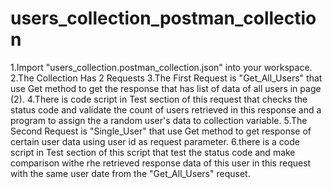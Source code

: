 # users_collection_postman_collection

1.Import "users_collection.postman_collection.json" into your workspace.
2.The Collection Has 2 Requests
3.The First Request is "Get_All_Users" that use Get method to get the response that has list of data of all users in page (2).
4.There is code script in Test section of this request that checks the status code and validate the count of users retrieved in this response and a program to assign the a random user's data to collection variable.
5.The Second Request is "Single_User" that use Get method to get response of certain user data using user id as request parameter.
6.there is a code script in Test section of this script that test the status code and make comparison withe rhe retrieved response data of this user in this request with the same user date from the "Get_All_Users" requset.
